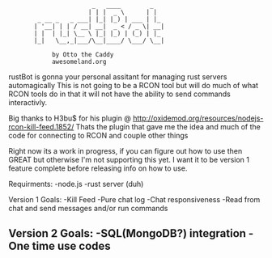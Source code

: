 
                           _   ____        _   
                          | | |  _ \      | |  
            _ __ _   _ ___| |_| |_) | ___ | |_ 
           | '__| | | / __| __|  _ < / _ \| __|
           | |  | |_| \__ \ |_| |_) | (_) | |_ 
           |_|   \__,_|___/\__|____/ \___/ \__|
                                                      
                by Otto the Caddy
                awesomeland.org

rustBot is gonna your personal assitant for managing rust servers automagically
This is not going to be a RCON tool but will do much of what RCON tools do in that it will not have the ability to send commands interactivly. 

Big thanks to H3bu$ for his plugin @ http://oxidemod.org/resources/nodejs-rcon-kill-feed.1852/
Thats the plugin that gave me the idea and much of the code for connecting to RCON and couple other things

Right now its a work in progress, if you can figure out how to use then GREAT but otherwise I'm not supporting this yet. I want it to be version 1 feature complete before releasing info on how to use.

Requirments:
-node.js
-rust server (duh)

Version 1 Goals: 
-Kill Feed
-Pure chat log
-Chat responsiveness
	-Read from chat and send messages and/or run commands

Version 2 Goals:
-SQL(MongoDB?) integration
-One time use codes
-